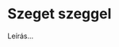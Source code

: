 <!-- ======================================================================
--- Search engine
title:          Szeget szeggel
keywords:       szeg, vígjáték
description:    William Shakespeare: Szeget szeggel.
--- Menu system
order:          60
text:           Szeget szeggel
hidden:         false
umbel:          false
--- Page properties
id:             /comedies/measure-for-measure
document:       
layout:         layout-2-left
$-left:         play-list
searchable:     true
======================================================================= -->

# Szeget szeggel

Leírás...
